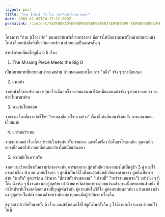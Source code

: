 ```yaml
---
layout: post
title: "อ่าน (เรื่อง) รัก โดย พระจันทร์เสี้ยวการละคร"
date: 2009-02-09T10:17:12.000Z
permalink: /content/%E0%B8%AD%E0%B9%88%E0%B8%B2%E0%B8%99-%E0%B9%80%E0%B8%A3%E0%B8%B7%E0%B9%88%E0%B8%AD%E0%B8%87-%E0%B8%A3%E0%B8%B1%E0%B8%81-%E0%B9%82%E0%B8%94%E0%B8%A2-%E0%B8%9E%E0%B8%A3%E0%B8%B0%E0%B8%88%E0%B8%B1%E0%B8%99%E0%B8%97%E0%B8%A3%E0%B9%8C%E0%B9%80%E0%B8%AA%E0%B8%B5%E0%B9%89%E0%B8%A2%E0%B8%A7%E0%B8%81%E0%B8%B2%E0%B8%A3%E0%B8%A5%E0%B8%B0%E0%B8%84%E0%B8%A3
---
```


โครงการ "อ่าน (เรื่อง) รัก" ของพระจันทร์เสี้ยวการละคร คือการให้นักการละครทั้งหน้าเก่าและหน้าใหม่ เลือกหนังสือที่เกี่ยวกับความรัก มาถ่ายทอดเป็นละครสั้น ๆ 

สำหรับรอบที่ผมไปดูนั้น มี 5 เรื่อง

1. The Missing Piece Meets the Big O

เป็นนิยายภาพที่หลายคนน่าจะเคยอ่าน ถ่ายทอดออกมาโดยการ "กลิ้ง" จริง ๆ ของนักแสดง

2. แพนด้า

จากหนังสือของปราบดา หยุ่น เรื่องนี้แอบซึ้ง หาคนแสดงมาได้เหมือนแพนด้าจริง ๆ ตอนจบแอบงง คงต้องไปหามาอ่าน

3. หาแว่นให้หน่อย

จากรวมเรื่องสั้นรางวัลซีไร้ท์ "เราหลงลืมอะไรบางอย่าง" เรื่องนี้เล่นกันสมจริงสมจัง การแสดงยอดเยี่ยมมาก

4. แวร์เธ่อร์ระทม

งานของเกอเธ่ เรื่องนี้น่าประทับใจเช่นกัน ทั้งการแสดง และเนื้อเรื่อง คือโคตรโรแมนติก จุดเด่นอีกอย่างคือดนตรีประกอบที่เล่นและร้องโดยนักแสดงเอง

5. ความลับในความรัก

จากความเรียงเกี่ยวกับความรักของจอห์น อาร์มสตรอง ผู้กำกับตีความออกมาได้เป็นคู่รัก 3 คู่ และใช้การเล่าเรื่อง 3 แบบ น่าสนใจมาก ๆ คู่หนึ่งเป็นวิดีโอที่งอนง้อกันสลับกับการอ่านข่าว คู่หนึ่งเป็นการอ่าน "บทรัก" สุดเร่าร้อน (จำพวก "นักรบหัวม่วงของผม" "เย่ เบบี๋" "ทาร์ซานของเจน") อย่างนิ่ง ๆ ที่โต๊ะ นิ่งจริง ๆ นิ่งจนฮา และคู่สุดท้าย เล่าด้วยการวัดสายตาประกอบแว่นแล้วอ่านเนื้อเพลงบนฝาผนัง ที่ทำให้ประทับใจมากคือตอนจบที่ทุกคู่เต้นรำกัน คู่แรกเต้นในวิดีโอ คู่ต่อมาเต้นนอกห้อง แล้วฉายเงาเข้ามา คู่สุดท้ายในห้อง ตอนหลังพบว่านักแสดงทุกคนคือผู้กำกับของเรื่องอื่น

สรุปแล้วประทับใจมากทั้ง 5 เรื่อง และสนับสนุนให้ไปดูกันในครั้งอื่น ๆ ไว้มีงานอะไรจะมาแปะบอกไว้ในนี้
